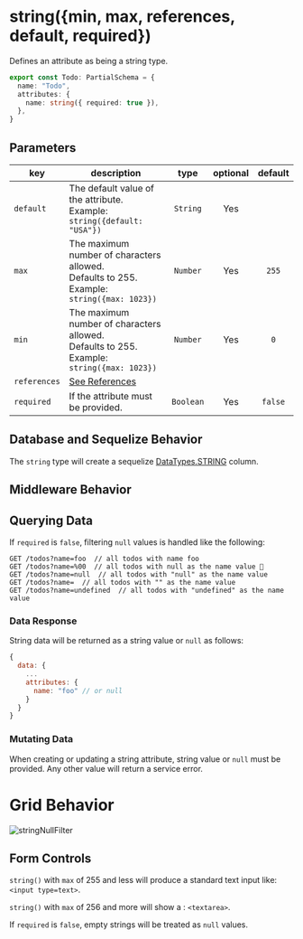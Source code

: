 # string({min, max, references, default, required})

Defines an attribute as being a string type.

```ts
export const Todo: PartialSchema = {
  name: "Todo",
  attributes: {
    name: string({ required: true }),
  },
}
```

## Parameters

|      key      | description                                                                                 | type             | optional  | default |
| ------------- | ------------------------------------------------------------------------------------------- | :-------------:  | :-------: | :-----: |
| `default`     | The default value of the attribute. <br/> Example: `string({default: "USA"})`                     | `String`         | Yes       |         | 
| `max`         | The maximum number of characters allowed. <br/> Defaults to 255. Example: `string({max: 1023})`   | `Number`         | Yes       | `255`   |        
| `min`         |  The maximum number of characters allowed. <br/> Defaults to 255. Example: `string({max: 1023})`  | `Number`         | Yes       | `0`     |        
| `references`  | [See References]()                                                                          |                  |           |         | 
| `required`    | If the attribute must be provided.                                                          | `Boolean`        | Yes       | `false` |        


## Database and Sequelize Behavior

The `string` type will create a sequelize [DataTypes.STRING](https://sequelize.org/docs/v6/core-concepts/model-basics/#strings) column.

## Middleware Behavior

## Querying Data

If `required` is `false`, filtering `null` values is handled like the following:

```
GET /todos?name=foo  // all todos with name foo
GET /todos?name=%00  // all todos with null as the name value 🛑
GET /todos?name=null  // all todos with "null" as the name value
GET /todos?name=  // all todos with "" as the name value
GET /todos?name=undefined  // all todos with "undefined" as the name value
```

### Data Response

String data will be returned as a string value or `null` as follows:

```js
{
  data: {
    ...
    attributes: {
      name: "foo" // or null
    }
  }
}
```

### Mutating Data

When creating or updating a string attribute, string value or `null` must be provided. Any other value will return a service error.

# Grid Behavior

![stringNullFilter](https://github.com/bitovi/hatchify/assets/109013/9e67c44d-11c2-434e-9bcc-68cefbfc3f95)

## Form Controls

`string()` with `max` of 255 and less will produce a standard text input like: `<input type=text>`.

`string()` with `max` of 256 and more will show a : `<textarea>`.

If `required` is `false`, empty strings will be treated as `null` values.

